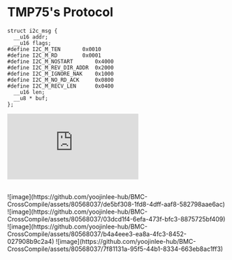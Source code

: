 # TMP75's Protocol
```
struct i2c_msg {
  __u16 addr;
  __u16 flags;
#define I2C_M_TEN		0x0010
#define I2C_M_RD		0x0001
#define I2C_M_NOSTART		0x4000
#define I2C_M_REV_DIR_ADDR	0x2000
#define I2C_M_IGNORE_NAK	0x1000
#define I2C_M_NO_RD_ACK		0x0800
#define I2C_M_RECV_LEN		0x0400
  __u16 len;
  __u8 * buf;
}; 
``` 
![site](https://docs.huihoo.com/linux/kernel/2.6.26/kernel-api/re1210.html)

<br>
![image](https://github.com/yoojinlee-hub/BMC-CrossCompile/assets/80568037/de5bf308-1fd8-4dff-aaf8-582798aae6ac)
![image](https://github.com/yoojinlee-hub/BMC-CrossCompile/assets/80568037/03dcd1f4-6efa-473f-bfc3-8875725bf409)
![image](https://github.com/yoojinlee-hub/BMC-CrossCompile/assets/80568037/b4a4eee3-ea8a-4fc3-8452-027908b9c2a4)
![image](https://github.com/yoojinlee-hub/BMC-CrossCompile/assets/80568037/7f81131a-95f5-44b1-8334-663eb8ac1ff3)
